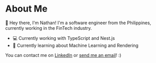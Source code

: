# About Me
👋 Hey there, I'm Nathan! I'm a software engineer from the Philippines, currently working in the FinTech industry.

- 💻 Currently working with TypeScript and Nest.js
- 🌱 Currently learning about Machine Learning and Rendering

You can contact me on [LinkedIn](https://www.linkedin.com/in/nathancabreza/) or [send me an email](mailto:nathan.cabreza1@gmail.com)! :)

<!---
jdcabreza/jdcabreza is a ✨ special ✨ repository because its `README.md` (this file) appears on your GitHub profile.
You can click the Preview link to take a look at your changes.
--->
